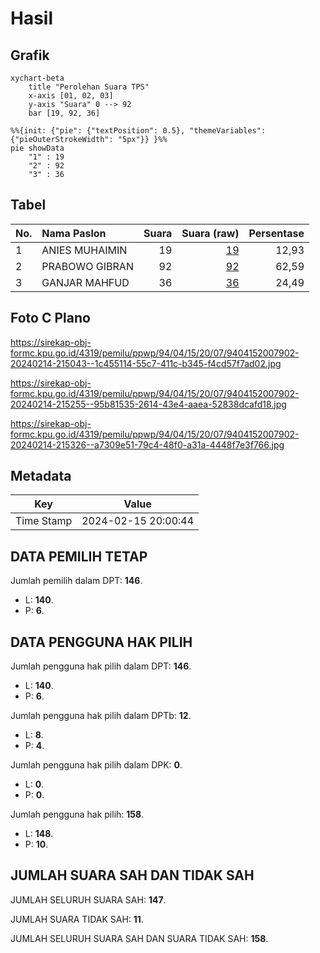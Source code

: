 # Hasil

## Grafik

```mermaid
xychart-beta
    title "Perolehan Suara TPS"
    x-axis [01, 02, 03]
    y-axis "Suara" 0 --> 92
    bar [19, 92, 36]
```

```mermaid
%%{init: {"pie": {"textPosition": 0.5}, "themeVariables": {"pieOuterStrokeWidth": "5px"}} }%%
pie showData
    "1" : 19
    "2" : 92
    "3" : 36
```

## Tabel

| No. | Nama Paslon    | Suara | Suara (raw) | Persentase |
|:--- |:-------------- | -----:| -----------:| ----------:|
| 1   | ANIES MUHAIMIN | 19    | [19][p-1]   | 12,93      |
| 2   | PRABOWO GIBRAN | 92    | [92][p-2]   | 62,59      |
| 3   | GANJAR MAHFUD  | 36    | [36][p-3]   | 24,49      |


[p-1]: https://github.com/gigit-pemilu/pemilu-2024-94-papua-tengah/blob/main/pilpres/hitung-suara/sub/94-papua-tengah/sub/04-mimika/sub/15-iwaka/sub/2007-limau-asri-barat/sub/902-tps/sub/paslon-1.txt
[p-2]: https://github.com/gigit-pemilu/pemilu-2024-94-papua-tengah/blob/main/pilpres/hitung-suara/sub/94-papua-tengah/sub/04-mimika/sub/15-iwaka/sub/2007-limau-asri-barat/sub/902-tps/sub/paslon-2.txt
[p-3]: https://github.com/gigit-pemilu/pemilu-2024-94-papua-tengah/blob/main/pilpres/hitung-suara/sub/94-papua-tengah/sub/04-mimika/sub/15-iwaka/sub/2007-limau-asri-barat/sub/902-tps/sub/paslon-3.txt

## Foto C Plano

https://sirekap-obj-formc.kpu.go.id/4319/pemilu/ppwp/94/04/15/20/07/9404152007902-20240214-215043--1c455114-55c7-411c-b345-f4cd57f7ad02.jpg

https://sirekap-obj-formc.kpu.go.id/4319/pemilu/ppwp/94/04/15/20/07/9404152007902-20240214-215255--95b81535-2614-43e4-aaea-52838dcafd18.jpg

https://sirekap-obj-formc.kpu.go.id/4319/pemilu/ppwp/94/04/15/20/07/9404152007902-20240214-215326--a7309e51-79c4-48f0-a31a-4448f7e3f766.jpg


## Metadata

| Key        | Value               |
| ---------- | ------------------- |
| Time Stamp | 2024-02-15 20:00:44 |


## DATA PEMILIH TETAP

Jumlah pemilih dalam DPT: **146**.
 * L: **140**.
 * P: **6**.

## DATA PENGGUNA HAK PILIH

Jumlah pengguna hak pilih dalam DPT: **146**.
 * L: **140**.
 * P: **6**.

Jumlah pengguna hak pilih dalam DPTb: **12**.
 * L: **8**.
 * P: **4**.

Jumlah pengguna hak pilih dalam DPK: **0**.
 * L: **0**.
 * P: **0**.

Jumlah pengguna hak pilih: **158**.
 * L: **148**.
 * P: **10**.

## JUMLAH SUARA SAH DAN TIDAK SAH

JUMLAH SELURUH SUARA SAH: **147**.

JUMLAH SUARA TIDAK SAH: **11**.

JUMLAH SELURUH SUARA SAH DAN SUARA TIDAK SAH: **158**.


